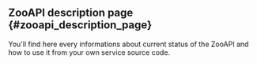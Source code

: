 ## ZooAPI description page {#zooapi_description_page}

You\'ll find here every informations about current status of the ZooAPI
and how to use it from your own service source code.

